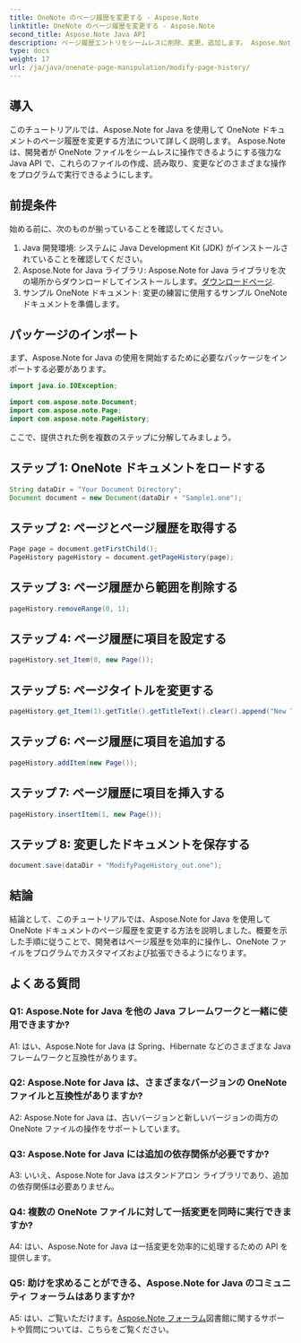 ```yaml
---
title: OneNote のページ履歴を変更する - Aspose.Note
linktitle: OneNote のページ履歴を変更する - Aspose.Note
second_title: Aspose.Note Java API
description: ページ履歴エントリをシームレスに削除、変更、追加します。 Aspose.Note を使用して OneNote をマスターするためのステップバイステップ ガイドとコード。 #OneNote #Java #Aspose
type: docs
weight: 17
url: /ja/java/onenote-page-manipulation/modify-page-history/
---
```

## 導入

このチュートリアルでは、Aspose.Note for Java を使用して OneNote ドキュメントのページ履歴を変更する方法について詳しく説明します。 Aspose.Note は、開発者が OneNote ファイルをシームレスに操作できるようにする強力な Java API で、これらのファイルの作成、読み取り、変更などのさまざまな操作をプログラムで実行できるようにします。

## 前提条件

始める前に、次のものが揃っていることを確認してください。

1. Java 開発環境: システムに Java Development Kit (JDK) がインストールされていることを確認してください。
2.  Aspose.Note for Java ライブラリ: Aspose.Note for Java ライブラリを次の場所からダウンロードしてインストールします。[ダウンロードページ](https://releases.aspose.com/note/java/).
3. サンプル OneNote ドキュメント: 変更の練習に使用するサンプル OneNote ドキュメントを準備します。

## パッケージのインポート

まず、Aspose.Note for Java の使用を開始するために必要なパッケージをインポートする必要があります。

```java
import java.io.IOException;

import com.aspose.note.Document;
import com.aspose.note.Page;
import com.aspose.note.PageHistory;
```

ここで、提供された例を複数のステップに分解してみましょう。

## ステップ 1: OneNote ドキュメントをロードする

```java
String dataDir = "Your Document Directory";
Document document = new Document(dataDir + "Sample1.one");
```

## ステップ 2: ページとページ履歴を取得する

```java
Page page = document.getFirstChild();
PageHistory pageHistory = document.getPageHistory(page);
```

## ステップ 3: ページ履歴から範囲を削除する

```java
pageHistory.removeRange(0, 1);
```

## ステップ 4: ページ履歴に項目を設定する

```java
pageHistory.set_Item(0, new Page());
```

## ステップ 5: ページタイトルを変更する

```java
pageHistory.get_Item(1).getTitle().getTitleText().clear().append("New Title");
```

## ステップ 6: ページ履歴に項目を追加する

```java
pageHistory.addItem(new Page());
```

## ステップ 7: ページ履歴に項目を挿入する

```java
pageHistory.insertItem(1, new Page());
```

## ステップ 8: 変更したドキュメントを保存する

```java
document.save(dataDir + "ModifyPageHistory_out.one");
```

## 結論

結論として、このチュートリアルでは、Aspose.Note for Java を使用して OneNote ドキュメントのページ履歴を変更する方法を説明しました。概要を示した手順に従うことで、開発者はページ履歴を効率的に操作し、OneNote ファイルをプログラムでカスタマイズおよび拡張できるようになります。

## よくある質問

### Q1: Aspose.Note for Java を他の Java フレームワークと一緒に使用できますか?

A1: はい、Aspose.Note for Java は Spring、Hibernate などのさまざまな Java フレームワークと互換性があります。

### Q2: Aspose.Note for Java は、さまざまなバージョンの OneNote ファイルと互換性がありますか?

A2: Aspose.Note for Java は、古いバージョンと新しいバージョンの両方の OneNote ファイルの操作をサポートしています。

### Q3: Aspose.Note for Java には追加の依存関係が必要ですか?

A3: いいえ、Aspose.Note for Java はスタンドアロン ライブラリであり、追加の依存関係は必要ありません。

### Q4: 複数の OneNote ファイルに対して一括変更を同時に実行できますか?

A4: はい、Aspose.Note for Java は一括変更を効率的に処理するための API を提供します。

### Q5: 助けを求めることができる、Aspose.Note for Java のコミュニティ フォーラムはありますか?

 A5: はい、ご覧いただけます。[Aspose.Note フォーラム](https://forum.aspose.com/c/note/28)図書館に関するサポートや質問については、こちらをご覧ください。
